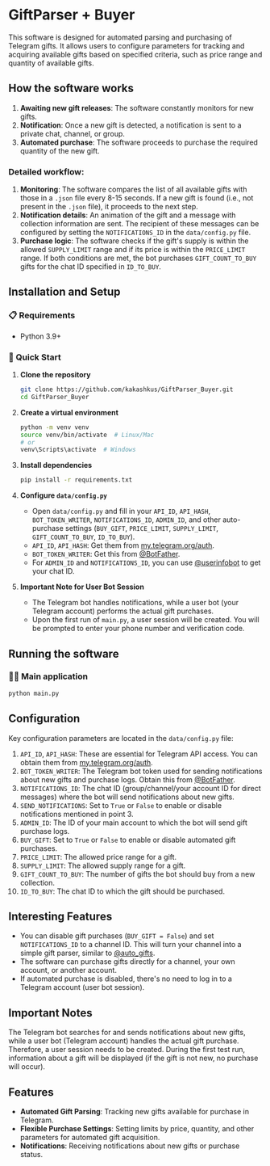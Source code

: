 # GiftParser + Buyer

This software is designed for automated parsing and purchasing of Telegram gifts. It allows users to configure parameters for tracking and acquiring available gifts based on specified criteria, such as price range and quantity of available gifts.

## How the software works

1.  **Awaiting new gift releases**: The software constantly monitors for new gifts.
2.  **Notification**: Once a new gift is detected, a notification is sent to a private chat, channel, or group.
3.  **Automated purchase**: The software proceeds to purchase the required quantity of the new gift.

### Detailed workflow:

1.  **Monitoring**: The software compares the list of all available gifts with those in a `.json` file every 8-15 seconds. If a new gift is found (i.e., not present in the `.json` file), it proceeds to the next step.
2.  **Notification details**: An animation of the gift and a message with collection information are sent. The recipient of these messages can be configured by setting the `NOTIFICATIONS_ID` in the `data/config.py` file.
3.  **Purchase logic**: The software checks if the gift's supply is within the allowed `SUPPLY_LIMIT` range and if its price is within the `PRICE_LIMIT` range. If both conditions are met, the bot purchases `GIFT_COUNT_TO_BUY` gifts for the chat ID specified in `ID_TO_BUY`.

## Installation and Setup

### 📋 Requirements
- Python 3.9+

### 🚀 Quick Start

1.  **Clone the repository**
    ```bash
    git clone https://github.com/kakashkus/GiftParser_Buyer.git
    cd GiftParser_Buyer
    ```

2.  **Create a virtual environment**
    ```bash
    python -m venv venv
    source venv/bin/activate  # Linux/Mac
    # or
    venv\Scripts\activate  # Windows
    ```

3.  **Install dependencies**
    ```bash
    pip install -r requirements.txt
    ```

4.  **Configure `data/config.py`**
    -   Open `data/config.py` and fill in your `API_ID`, `API_HASH`, `BOT_TOKEN_WRITER`, `NOTIFICATIONS_ID`, `ADMIN_ID`, and other auto-purchase settings (`BUY_GIFT`, `PRICE_LIMIT`, `SUPPLY_LIMIT`, `GIFT_COUNT_TO_BUY`, `ID_TO_BUY`).
    -   `API_ID`, `API_HASH`: Get them from [my.telegram.org/auth](https://my.telegram.org/auth).
    -   `BOT_TOKEN_WRITER`: Get this from [@BotFather](http://t.me/BotFather).
    -   For `ADMIN_ID` and `NOTIFICATIONS_ID`, you can use [@userinfobot](https://t.me/userinfobot) to get your chat ID.

5.  **Important Note for User Bot Session**
    -   The Telegram bot handles notifications, while a user bot (your Telegram account) performs the actual gift purchases.
    -   Upon the first run of `main.py`, a user session will be created. You will be prompted to enter your phone number and verification code.

## Running the software

### 🏃‍♂️ Main application
```bash
python main.py
```

## Configuration

Key configuration parameters are located in the `data/config.py` file:

1.  `API_ID`, `API_HASH`: These are essential for Telegram API access. You can obtain them from [my.telegram.org/auth](https://my.telegram.org/auth).
2.  `BOT_TOKEN_WRITER`: The Telegram bot token used for sending notifications about new gifts and purchase logs. Obtain this from [@BotFather](http://t.me/BotFather).
3.  `NOTIFICATIONS_ID`: The chat ID (group/channel/your account ID for direct messages) where the bot will send notifications about new gifts.
4.  `SEND_NOTIFICATIONS`: Set to `True` or `False` to enable or disable notifications mentioned in point 3.
5.  `ADMIN_ID`: The ID of your main account to which the bot will send gift purchase logs.
6.  `BUY_GIFT`: Set to `True` or `False` to enable or disable automated gift purchases.
7.  `PRICE_LIMIT`: The allowed price range for a gift.
8.  `SUPPLY_LIMIT`: The allowed supply range for a gift.
9.  `GIFT_COUNT_TO_BUY`: The number of gifts the bot should buy from a new collection.
10. `ID_TO_BUY`: The chat ID to which the gift should be purchased.

## Interesting Features

*   You can disable gift purchases (`BUY_GIFT = False`) and set `NOTIFICATIONS_ID` to a channel ID. This will turn your channel into a simple gift parser, similar to [@auto_gifts](https://t.me/auto_gifts).
*   The software can purchase gifts directly for a channel, your own account, or another account.
*   If automated purchase is disabled, there's no need to log in to a Telegram account (user bot session).

## Important Notes

The Telegram bot searches for and sends notifications about new gifts, while a user bot (Telegram account) handles the actual gift purchase. Therefore, a user session needs to be created. During the first test run, information about a gift will be displayed (if the gift is not new, no purchase will occur).

## Features

*   **Automated Gift Parsing**: Tracking new gifts available for purchase in Telegram.
*   **Flexible Purchase Settings**: Setting limits by price, quantity, and other parameters for automated gift acquisition.
*   **Notifications**: Receiving notifications about new gifts or purchase status.